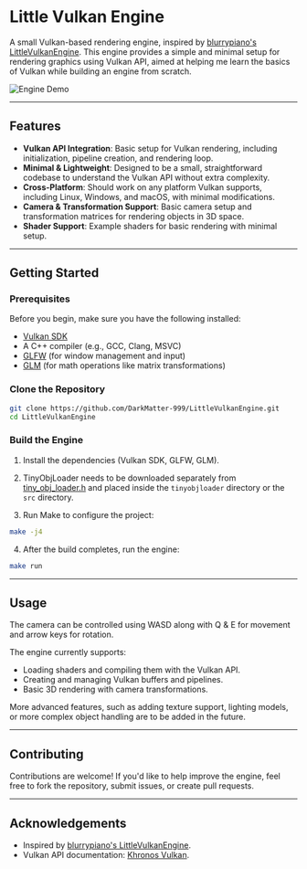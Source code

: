 # Little Vulkan Engine

A small Vulkan-based rendering engine, inspired by [blurrypiano's LittleVulkanEngine](https://github.com/blurrypiano/LittleVulkanEngine). This engine provides a simple and minimal setup for rendering graphics using Vulkan API, aimed at helping me learn the basics of Vulkan while building an engine from scratch.

![Engine Demo](./assets/lvedemo.gif)

---

## Features

- **Vulkan API Integration**: Basic setup for Vulkan rendering, including initialization, pipeline creation, and rendering loop.
- **Minimal & Lightweight**: Designed to be a small, straightforward codebase to understand the Vulkan API without extra complexity.
- **Cross-Platform**: Should work on any platform Vulkan supports, including Linux, Windows, and macOS, with minimal modifications.
- **Camera & Transformation Support**: Basic camera setup and transformation matrices for rendering objects in 3D space.
- **Shader Support**: Example shaders for basic rendering with minimal setup.

---

## Getting Started

### Prerequisites
Before you begin, make sure you have the following installed:
- [Vulkan SDK](https://www.lunarg.com/vulkan-sdk/)
- A C++ compiler (e.g., GCC, Clang, MSVC)
- [GLFW](https://www.glfw.org/) (for window management and input)
- [GLM](https://github.com/g-truc/glm) (for math operations like matrix transformations)

### Clone the Repository

```bash
git clone https://github.com/DarkMatter-999/LittleVulkanEngine.git
cd LittleVulkanEngine
```

### Build the Engine

1. Install the dependencies (Vulkan SDK, GLFW, GLM).

2. TinyObjLoader needs to be downloaded separately from [tiny_obj_loader.h](https://github.com/tinyobjloader/tinyobjloader/blob/release/tiny_obj_loader.h) and placed inside the `tinyobjloader` directory or the `src` directory.

3. Run Make to configure the project:

```bash
make -j4
```
4. After the build completes, run the engine:

```bash
make run
```

---

## Usage

The camera can be controlled using WASD along with Q & E for movement and arrow keys for rotation.

The engine currently supports:

- Loading shaders and compiling them with the Vulkan API.
- Creating and managing Vulkan buffers and pipelines.
- Basic 3D rendering with camera transformations.

More advanced features, such as adding texture support, lighting models, or more complex object handling are to be added in the future.

---

## Contributing

Contributions are welcome! If you'd like to help improve the engine, feel free to fork the repository, submit issues, or create pull requests.

---

## Acknowledgements

- Inspired by [blurrypiano's LittleVulkanEngine](https://github.com/blurrypiano/LittleVulkanEngine).
- Vulkan API documentation: [Khronos Vulkan](https://www.khronos.org/vulkan/).

